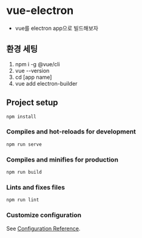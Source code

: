 # vue-electron
- vue를 electron app으로 빌드해보자

## 환경 세팅
1. npm i -g @vue/cli
2. vue --version
3. cd [app name]
4. vue add electron-builder

## Project setup
```
npm install
```

### Compiles and hot-reloads for development
```
npm run serve
```

### Compiles and minifies for production
```
npm run build
```

### Lints and fixes files
```
npm run lint
```

### Customize configuration
See [Configuration Reference](https://cli.vuejs.org/config/).
